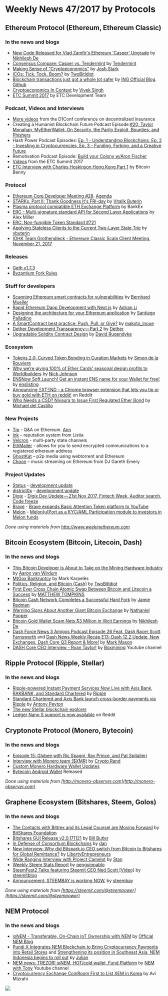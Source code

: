 

# Weekly News 47/2017 by Protocols
## Ethereum Protocol (Ethereum, Ethereum Classic)
### In the news and blogs


* [New Code Released for Vlad Zamfir's Ethereum 'Casper' Upgrade](https://www.coindesk.com/ethereum-developer-vlad-zamfir-uploads-first-casper-protocol-code/?utm_content=buffere9945&utm_medium=social&utm_source=twitter.com&utm_campaign=buffer) by [Nikhilesh De](https://www.coindesk.com/author/nikde/)
* [Consensus Compare: Casper vs. Tendermint](https://blog.cosmos.network/consensus-compare-casper-vs-tendermint-6df154ad56ae) by [Tendermint](https://blog.cosmos.network/consensus-compare-casper-vs-tendermint-6df154ad56ae)
* [Making Sense of “Cryptoeconomics”](https://hackernoon.com/making-sense-of-cryptoeconomics-5edea77e4e8d) by [Josh Stark](https://hackernoon.com/@jjmstark)
* [ICOs: Tick. Tock. Boom?](https://medium.com/@twobitidiot/icos-tick-tock-boom-5682220ee6c5) by [TwoBitIdiot](https://medium.com/@twobitidiot/icos-tick-tock-boom-5682220ee6c5)
* [Blockchain transactions just got a whole lot safer](https://www.ing.com/Newsroom/All-news/Blockchain-transactions-just-got-a-whole-lot-safer.htm) by [ING Official Blog](https://www.ing.com/). [Github](https://github.com/ing-bank/zkrangeproof)
* [Cryptoeconomics In Context](https://hackernoon.com/cryptoeconomics-in-context-6435ad6839be) by [Vivek Singh](https://hackernoon.com/@vivek.m.singh)
* [ETC Summit 2017](https://www.etcdevteam.com/blog/articles/etcsummit-2017.html) by ETC Development Team

### Podcast, Videos and Interviews
* [More videos](https://www.youtube.com/channel/UCC2AG5CpRbAZi6kT0TVopAA/videos) from the D1Conf conference on decentralized insurance  
* Creating a Humanist Blockchain Future Podcast Episode:[#20, Taylor Monahan, MyEtherWallet: On Security, the Parity Exploit, Bounties, and Phishers](https://medium.com/@RhysLindmark/20-taylor-monahan-myetherwallet-on-security-the-parity-exploit-bounties-and-phishers-4860b54fcc3f) 
* Hash Power Podcast Episodes: [Ep. 1 - Understanding Blockchains, Ep. 2 - Investing in Cryptocurrencies, Ep. 3 - Funding, Forking, and a Creative Future](http://investorfieldguide.com/hashpower/)
* Remotivation Podcast Episode: [Build your Colony w/Aron Fischer](https://soundcloud.com/user-995479639/build-your-colony-waron-fischer)
* [Videos](https://etcsummit.com/resources/?utm_content=bufferdb080&utm_medium=social&utm_source=twitter.com&utm_campaign=buffer) from the ETC Summit 2017
* [ETC Interview with Charles Hoskinson Hong Kong Part 1](https://www.youtube.com/watch?v=1-Xkw8an2Wc&utm_content=buffer751ab&utm_medium=social&utm_source=twitter.com&utm_campaign=buffer) by Bitcoin Benny

### Protocol
* [Ethereum Core Developer Meeting #28](https://www.youtube.com/watch?v=8S-MEGYq_CI). [Agenda](https://www.reddit.com/r/ethereum/comments/7dogqi/notes_from_ethereum_core_devs_meeting_28_111717/)
* [STARKs, Part II: Thank Goodness It's FRI-day](http://vitalik.ca/general/2017/11/22/starks_part_2.html) by [Vitalik Buterin](http://vitalik.ca/)
* [Plasma protocol compatible ETH Exchange Platform](https://github.com/BankEx/PlasmaETHexchange) by BankEx
* [ERC - Multi-signature standard API for Second Layer Applications](https://github.com/ethereum/EIPs/issues/769) by Alex Miller 
* [ERC: Non-fungible Token Standard #721](https://github.com/ethereum/EIPs/issues/721#issuecomment-343246872)
* [Applying Stateless Clients to the Current Two-Layer State Trie](https://ethresear.ch/t/applying-stateless-clients-to-the-current-two-layer-state-trie/209) by [vbuterin](https://ethresear.ch/u/vbuterin/summary)
* [IOHK Team Grothendieck - Ethereum Classic Scala Client Meeting, November 21, 2017](https://www.youtube.com/watch?v=f9YDXaVTXkg&feature=youtu.be&utm_content=buffera5270&utm_medium=social&utm_source=twitter.com&utm_campaign=buffer)

### Releases
* [Geth v1.7.3](https://github.com/ethereum/go-ethereum/releases/tag/v1.7.3)
* [Byzantium Fork Rules](https://github.com/ethereum/py-evm/pull/123)

### Stuff for developers
* [Scanning Ethereum smart contracts for vulnerabilities](https://hackernoon.com/scanning-ethereum-smart-contracts-for-vulnerabilities-b5caefd995df) by [Bernhard Mueller](https://hackernoon.com/@muellerberndt)
* [Rapid Ethereum Dapp Development with Next.js](https://medium.com/@adrianli/rapid-ethereum-dapp-development-with-next-js-f6354400e4d4) by [Adrian Li](https://medium.com/@adrianli)
* [Designing the architecture for your Ethereum application](https://blog.zeppelin.solutions/designing-the-architecture-for-your-ethereum-application-9cec086f8317) by [Santiago Palladino](https://blog.zeppelin.solutions/@spalladino) 
* [A SmartContract best practice: Push, Pull, or Give?](https://medium.com/@makoto_inoue/a-smartcontract-best-practice-push-pull-or-give-b2e8428e032a) by [makoto_inoue](https://medium.com/@makoto_inoue)
* [Dether Development Transparency — Part 2](https://medium.com/@DETHER/dether-development-transparency-part-2-723222a1c222) by [Dether](https://medium.com/@DETHER)
* [Upgradable Solidity Contract Design](https://medium.com/rocket-pool/upgradable-solidity-contract-design-54789205276d) by [David Rugendyke](https://medium.com/@darcius)

### Ecosystem
* [Tokens 2.0: Curved Token Bonding in Curation Markets](https://medium.com/@simondlr/tokens-2-0-curved-token-bonding-in-curation-markets-1764a2e0bee5) by [Simon de la Rouviere](https://medium.com/@simondlr/tokens-2-0-curved-token-bonding-in-curation-markets-1764a2e0bee5)
* [Why we’re giving 100% of Ether Cards’ seasonal design profits to Worldbuilders](https://medium.com/@weka/why-were-giving-100-of-ether-cards-seasonal-design-profits-to-worldbuilders-287db92efcef) by [Nick Johnson](https://medium.com/@weka)
* [ENSNow Soft Launch! Get an instant ENS name for your Wallet for free!](https://medium.com/@enslisting.com/ensnow-soft-launch-get-an-instant-ens-name-for-your-wallet-for-free-3b56ace6b60a) by [enslisting](https://medium.com/@enslisting.com)
* [Announcing ΞXTΞND - a Chrome browser extension that lets you tip or buy gold with ETH on reddit!](https://www.reddit.com/r/ethereum/comments/7e9riv/announcing_%CE%BExt%CE%BEnd_a_chrome_browser_extension_that/) on Reddit
* [Who Needs a CSD? Nivaura to Issue First Regulated Ether Bond](https://www.coindesk.com/who-needs-a-csd-nivaura-to-issue-first-regulated-bond-in-ethereum/) by [Michael del Castillo](https://www.coindesk.com/author/mdelcastillo/)

### New Projects
* [Tip](https://www.producthunt.com/upcoming/tip-2) - Q&A on Ethereum. [Ann](https://hackernoon.com/announcing-tip-q-a-on-the-blockchain-9a32bb99ab03)
* [Ink](https://paywithink.com/) – reputation system from Listia 
* [Velcron](https://velcron.io/) - multi-party state channels
* [EthMailer](http://ethmailer.com/) - allows for you to send encrypted communications to a registered ethereum address
* [GhostKat](https://github.com/GhostKatIII/GhostKat) – p2p media using webtorrent and Ethereum 
* [Choon](https://www.choon.co/) – music streaming on Ethereum from DJ Gareth Emery

### Project Updates
* [Status](https://status.im/) - [development update](https://blog.status.im/status-development-update-for-the-17th-to-the-23rd-of-november-67ea60b47b50)
* [district0x](https://district0x.io/) - [development update](https://blog.district0x.io/the-district-weekly-november-18th-2017-1b638a7d2628)
* [Digix](https://digix.global/dgd/) - [Digix Dev Update — 21st Nov 2017, Fintech Week, Auditor search, Code freeze](https://medium.com/@Digix/digix-dev-update-21st-nov-2017-fintech-week-auditor-493321c24ed5)
* [Brave](https://brave.com/index/) - [Brave expands Basic Attention Token platform to YouTube](https://brave.com/brave-expands-basic-attention-token-platform-to-youtube/)
* [Melon](https://melonport.com/) - [Melon(u)Port as a KYC/AML Participation module to investors in Melon funds](https://medium.com/melonport-blog/melon-u-port-as-a-kyc-aml-participation-module-to-investors-in-melon-funds-c029890c9011)

*Done using materials from http://www.weekinethereum.com*

## Bitcoin Ecosystem (Bitcoin, Litecoin, Dash)
### In the news and blogs
* [This Bitcoin Developer Is About to Take on the Mining Hardware Industry](https://bitcoinmagazine.com/articles/bitcoin-developer-about-take-mining-hardware-industry/) by [Aaron van Wirdum](https://bitcoinmagazine.com/authors/aaron-van-wirdum/)
* [MtGox Bankruptcy](https://blog.magicaltux.net/article/MtGox-Bankruptcy) by Mark Karpelès
* [Politics, Religion, and Bitcoin (Cash)](https://medium.com/@twobitidiot/politics-religion-and-bitcoin-cash-51c28af59f53) by [
TwoBitIdiot](https://medium.com/@twobitidiot/icos-tick-tock-boom-5682220ee6c5)
* [First Ever Cross Chain Atomic Swap Between Bitcoin and Litecoin a Success](http://bitcoinist.com/first-ever-cross-chain-atomic-swap-between-bitcoin-and-litecoin-has-now-taken-place/) by [MATTHEW TOMPKINS](http://bitcoinist.com/author/mattstompkins/)
*  [Bitcoin Cash Network Completes a Successful Hard Fork](https://news.bitcoin.com/bitcoin-cash-network-completes-a-successful-hard-fork/) by [Jamie Redman](https://news.bitcoin.com/author/jamieredman/)
*  [Warning Signs About Another Giant Bitcoin Exchange](https://www.nytimes.com/2017/11/21/technology/bitcoin-bitfinex-tether.html) by [Nathaniel Popper](https://www.nytimes.com/by/nathaniel-popper)
* [Bitcoin Gold Wallet Scam Nets $3 Million in Illicit Earnings](https://www.coindesk.com/bitcoin-gold-wallet-scam-nets-3-million-illicit-earnings/) by [Nikhilesh De](https://www.coindesk.com/author/nikde/)
* [Dash Force News 3 Amigos Podcast Episode 26 Feat. Dash Racer Scott Farnsworth](https://www.dashforcenews.com/dash-force-news-3-amigos-podcast-episode-26/) and [Dash News Weekly Recap E13: Dash 12.2 Update, New Exchanges, Dash Core Q3 Report & More!](https://www.dashforcenews.com/dash-news-weekly-recap-e13-%F0%9F%93%88%F0%9F%9A%80%F0%9F%91%80-dash-12-2-update-new-exchanges-dash-core-q3-report/) by [Mark Mason](https://www.dashforcenews.com/author/markm/)
* [DASH Core CEO Interview - Ryan Taylor!](https://www.youtube.com/watch?v=4chQrvNF5lg) by [Boxmining](https://www.youtube.com/channel/UCxODjeUwZHk3p-7TU-IsDOA) Youtube channel

## Ripple Protocol (Ripple, Stellar)
### In the news and blogs
* [Ripple-powered Instant Payment Services Now Live with Axis Bank, RAKBANK, and Standard Chartered](https://ripple.com/insights/ripple-powered-instant-payment-services-now-live-axis-bank-rakbank-standard-chartered/) by [Ripple](https://ripple.com)
* [Standard Chartered and Axis Bank launch cross-border payments via Ripple](http://www.bankingtech.com/1076942/standard-chartered-and-axis-bank-launch-cross-border-payments-via-ripple/) by [Antony Peyton](http://www.bankingtech.com/author/antonypeyton/)
* [The new Stellar blockchain explorer](https://stellar.expert/explorer/)
* [Ledger Nano S support is now available](https://www.reddit.com/r/Stellar/comments/7erjzx/ledger_nano_s_support_is_now_available/) on Reddit

## Cryptonote Protocol (Monero, Bytecoin)
### In the news and blogs
* [Episode 15: Globee with Ric Spagni, Ray Prince, and Pat Spitalieri](https://moneromonitor.com/episodes/2017-11-16-Episode-015.html)
* [Interview with Monero team ($XMR)](https://medium.com/@cryptorand/interview-with-monero-team-xmr-9c94e56ad912) by [Crypto Rand](https://medium.com/@cryptorand)
* [Custom Monero Hardware Wallet Updates](https://www.reddit.com/r/Monero/comments/7cbwj8/custom_monero_hardware_wallet_updates/)
* [Bytecoin Android Wallet](https://play.google.com/store/apps/details?id=com.bytecoin.bcn) Released

*Done using materials from [http://monero-observer.com](http://monero-observer.com)* 

## Graphene Ecosystem (Bitshares, Steem, Golos)
### In the news and blogs
* [The Contacts with Bittrex and its Legal Counsel are Moving Forward](https://steemit.com/bitshares/@bitshares.fdn/the-contacts-with-bittrex-and-its-legal-counsel-are-moving-forward) by [BitShares Foundation](https://steemit.com/@bitshares.fdn)
* [Bitshares GUI Release v2.0.171121](https://steemit.com/bitshares/@billbutler/bitshares-gui-release-v2-0-171121) by [Bill Butler](https://steemit.com/@billbutler)
* [In Defense of Consortium Blockchains](https://steemit.com/eos/@dan/in-defense-of-consortium-blockchains) by [dan](https://steemit.com/@dan)
* [New Interview: Why did Bitspark.io CEO switch from Bitcoin to Bitshares for Global Remittance?](https://steemit.com/bitshares/@libertyepodcast/new-interview-why-did-bitspark-io-ceo-dump-bitcoin-for-bitshares-in-his-remittance-company) by [LibertyEntrepreneurs](https://steemit.com/@libertyepodcast)
* [Wide Ranging Interview with Project Camelot](https://steemit.com/bitshares/@stan/wide-ranging-interview-with-project-camelot) by [Stan](https://steemit.com/@stan)
* [Weekly Steem Stats Report](https://steemit.com/steemit/@penguinpablo/weekly-steem-stats-report-monday-november-13-2017) by [penguinpablo](https://steemit.com/@penguinpablo)
* [SteemFest2 Talks featuring Steemit CEO Ned Scott [Video]](https://steemit.com/steemit/@steemitblog/steemfest2-talks-featuring-steemit-ceo-ned-scott-video) by [steemitblog](https://steemit.com/@steemitblog)
* [Announcement: STEEMBAY is working NOW.](https://steemit.com/auction/@steembay/announcement-steembay-is-working-now) by [steembay](https://steemit.com/@steembay)

*Done using materials from [https://steemit.com/@steempower](https://steemit.com/@steempower)*

## NEM Protocol
### In the news and blogs
* [ioNEM - Transferable, On-Chain IoT Ownership with NEM](https://blog.nem.io/ionem/) by [Official NEM Blog](https://blog.nem.io)
* [Pundi X Integrates NEM Blockchain to Bring Cryptocurrency Payments into Retail Stores](https://nemflash.io/pundi-integrates-nem-blockchain-bring-cryptocurrency-payments-retail-stores/) and [Strengthening its position in Southeast Asia, NEM Indonesia begins to roll out](https://nemflash.io/strengthening-position-southeast-asia-nem-indonesia-begins-roll/) by [Julian](https://nemflash.io/author/brainofmasses/)
* [NEM news: TREZOR! ioNEM, HOT/cold wallet, Fund Platform](https://www.youtube.com/watch?v=kqoexhjs7Hc&feature=youtu.be) by [NEM with Tony](https://www.youtube.com/channel/UC1rMoMdDtHTXXfRg_iR-QJQ) Youtube channel
* [Cryptocurrency Exchange CoinRoom First to List XEM in Korea](https://www.financemagnates.com/cryptocurrency/exchange/cryptocurrency-exchange-coinroom-first-list-xem-korea/) by Avi Mizrahi 

[![](https://steemitimages.com/DQmdkWT6cCPVYNzZASwHD3WZ5hKpHQv7927MvBt8wRYDDEC/image.png)](http://company.cyber.fund/#newsletter)
